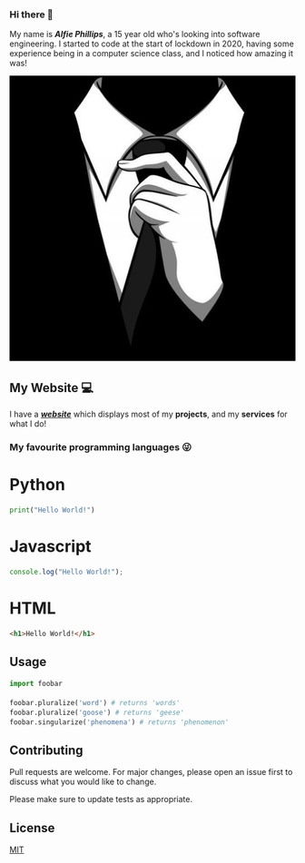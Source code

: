 ### Hi there 👋

My name is ***Alfie Phillips***, a 15 year old who's looking into software engineering. I started to code at the start of lockdown in 2020, having some experience being in a computer science class, and I noticed how amazing it was!

![You can reference me from this profile picture](/assets/images/pic1.jpg)

## My Website 💻

I have a ***[website](https://www.alfiephillips.com)***
which displays most of my **projects**, and my **services** for what I do!

### My favourite programming languages 😜

# Python

```python
print("Hello World!")
```
# Javascript

```javascript
console.log("Hello World!");
```

# HTML

```html
<h1>Hello World!</h1>
```


## Usage

```python
import foobar

foobar.pluralize('word') # returns 'words'
foobar.pluralize('goose') # returns 'geese'
foobar.singularize('phenomena') # returns 'phenomenon'
```

## Contributing
Pull requests are welcome. For major changes, please open an issue first to discuss what you would like to change.

Please make sure to update tests as appropriate.

## License
[MIT](https://choosealicense.com/licenses/mit/)
